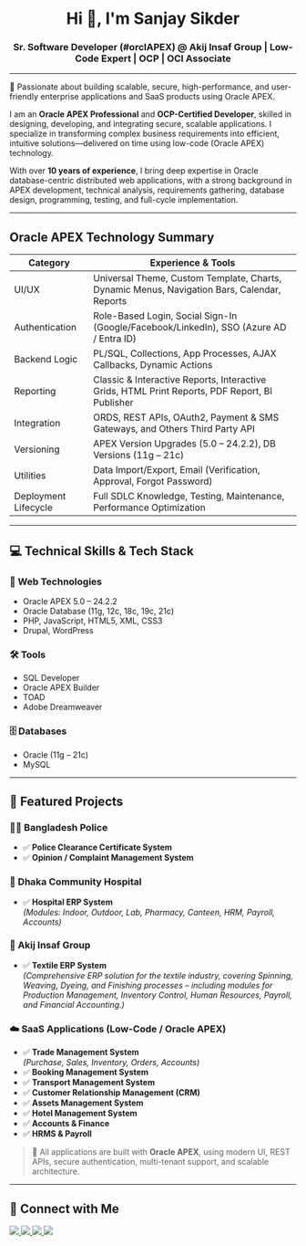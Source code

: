 <h1 align="center">Hi 👋, I'm Sanjay Sikder</h1>
<h3 align="center">Sr. Software Developer (#orclAPEX) @ Akij Insaf Group | Low-Code Expert | OCP | OCI Associate</h3>

---

🌟 Passionate about building scalable, secure, high-performance, and user-friendly enterprise applications and SaaS products using Oracle APEX.

I am an **Oracle APEX Professional** and **OCP-Certified Developer**, skilled in designing, developing, and integrating secure, scalable applications. I specialize in transforming complex business requirements into efficient, intuitive solutions—delivered on time using low-code (Oracle APEX) technology.

With over **10 years of experience**, I bring deep expertise in Oracle database-centric distributed web applications, with a strong background in APEX development, technical analysis, requirements gathering, database design, programming, testing, and full-cycle implementation.

---


## <span aria-hidden="true" class="fa fa-apex"></span> Oracle APEX Technology Summary

| Category                | Experience & Tools                                                                 |
|------------------------|-------------------------------------------------------------------------------------|
| UI/UX                  | Universal Theme, Custom Template, Charts, Dynamic Menus, Navigation Bars, Calendar, Reports         |
| Authentication         | Role-Based Login, Social Sign-In (Google/Facebook/LinkedIn), SSO (Azure AD / Entra ID)         |
| Backend Logic          | PL/SQL, Collections, App Processes, AJAX Callbacks, Dynamic Actions                |
| Reporting              | Classic & Interactive Reports, Interactive Grids, HTML Print Reports, PDF Report, BI Publisher              |
| Integration            | ORDS, REST APIs, OAuth2, Payment & SMS Gateways, and Others Third Party API                                    |
| Versioning             | APEX Version Upgrades (5.0 – 24.2.2), DB Versions (11g – 21c)                       |
| Utilities              | Data Import/Export, Email (Verification, Approval, Forgot Password)                |
| Deployment Lifecycle   | Full SDLC Knowledge, Testing, Maintenance, Performance Optimization                |


---
## 💻 Technical Skills & Tech Stack

### 🔷 Web Technologies
- Oracle APEX 5.0 – 24.2.2
- Oracle Database (11g, 12c, 18c, 19c, 21c)
- PHP, JavaScript, HTML5, XML, CSS3
- Drupal, WordPress

### 🛠️ Tools
- SQL Developer
- Oracle APEX Builder
- TOAD
- Adobe Dreamweaver

### 🗄️ Databases
- Oracle (11g – 21c)
- MySQL

---

## 🚀 Featured Projects

### 👮‍♂️ Bangladesh Police
- ✅ **Police Clearance Certificate System**
- ✅ **Opinion / Complaint Management System**

### 🏥 Dhaka Community Hospital
- ✅ **Hospital ERP System**  
  *(Modules: Indoor, Outdoor, Lab, Pharmacy, Canteen, HRM, Payroll, Accounts)*

### 🧵 Akij Insaf Group
- ✅ **Textile ERP System**  
  *(Comprehensive ERP solution for the textile industry, covering Spinning, Weaving, Dyeing, and Finishing processes – including modules for Production Management, Inventory Control, Human Resources, Payroll, and Financial Accounting.)*

### ☁️ SaaS Applications (Low-Code / Oracle APEX)
- ✅ **Trade Management System**  
  *(Purchase, Sales, Inventory, Orders, Accounts)*
- ✅ **Booking Management System**
- ✅ **Transport Management System**
- ✅ **Customer Relationship Management (CRM)**
- ✅ **Assets Management System**
- ✅ **Hotel Management System**
- ✅ **Accounts & Finance**
- ✅ **HRMS & Payroll**

> 📌 All applications are built with **Oracle APEX**, using modern UI, REST APIs, secure authentication, multi-tenant support, and scalable architecture.

---
## 📲 Connect with Me

<p align="left">
  <a href="https://www.facebook.com/sanzu.sikder" target="_blank">
    <img src="https://img.shields.io/badge/-Facebook-1877F2?style=for-the-badge&logo=facebook&logoColor=white&labelColor=1877F2&color=1877F2&gradient=linear-gradient(45deg,#1877F2,#0A5FDB)"/>
  </a>
  <a href="https://github.com/sanjaysikder" target="_blank">
    <img src="https://img.shields.io/badge/-GitHub-181717?style=for-the-badge&logo=github&logoColor=white&labelColor=181717&color=181717"/>
  </a>
  <a href="https://www.linkedin.com/in/sanjay-sikder/" target="_blank">
    <img src="https://img.shields.io/badge/-LinkedIn-0A66C2?style=for-the-badge&logo=linkedin&logoColor=white&labelColor=0A66C2&gradient=linear-gradient(45deg,#0A66C2,#004182)"/>
  </a>
  <a href="https://x.com/sanzusikder" target="_blank">
    <img src="https://img.shields.io/badge/-Twitter-1DA1F2?style=for-the-badge&logo=twitter&logoColor=white&labelColor=1DA1F2&gradient=linear-gradient(45deg,#1DA1F2,#0D8ECF)"/>
  </a>
</p>


